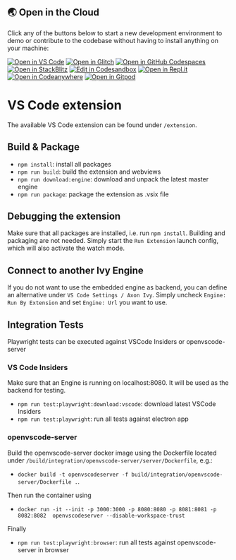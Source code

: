 ## 🌏  Open in the Cloud 

Click any of the buttons below to start a new development environment to demo or contribute to the codebase without having to install anything on your machine:

[![Open in VS Code](https://img.shields.io/badge/Open%20in-VS%20Code-blue?logo=visualstudiocode)](https://vscode.dev/github/axonivy/vscode-extensions)
[![Open in Glitch](https://img.shields.io/badge/Open%20in-Glitch-blue?logo=glitch)](https://glitch.com/edit/#!/import/github/axonivy/vscode-extensions)
[![Open in GitHub Codespaces](https://github.com/codespaces/badge.svg)](https://codespaces.new/axonivy/vscode-extensions)
[![Open in StackBlitz](https://developer.stackblitz.com/img/open_in_stackblitz.svg)](https://stackblitz.com/github/axonivy/vscode-extensions)
[![Edit in Codesandbox](https://codesandbox.io/static/img/play-codesandbox.svg)](https://codesandbox.io/s/github/axonivy/vscode-extensions)
[![Open in Repl.it](https://replit.com/badge/github/withastro/astro)](https://replit.com/github/axonivy/vscode-extensions)
[![Open in Codeanywhere](https://codeanywhere.com/img/open-in-codeanywhere-btn.svg)](https://app.codeanywhere.com/#https://github.com/axonivy/vscode-extensions)
[![Open in Gitpod](https://gitpod.io/button/open-in-gitpod.svg)](https://gitpod.io/#https://github.com/axonivy/vscode-extensions)

# VS Code extension

The available VS Code extension can be found under `/extension`.

## Build & Package

- `npm install`: install all packages
- `npm run build`: build the extension and webviews
- `npm run download:engine`: download and unpack the latest master engine
- `npm run package`: package the extension as .vsix file

## Debugging the extension

Make sure that all packages are installed, i.e. run `npm install`. Building and packaging are not needed. Simply start the `Run Extension` launch config, which will also activate the watch mode.

## Connect to another Ivy Engine

If you do not want to use the embedded engine as backend, you can define an alternative under `VS Code Settings / Axon Ivy`. Simply uncheck `Engine: Run By Extension` and set `Engine: Url` you want to use.

## Integration Tests

Playwright tests can be executed against VSCode Insiders or openvscode-server

### VS Code Insiders

Make sure that an Engine is running on localhost:8080. It will be used as the backend for testing.

- `npm run test:playwright:download:vscode`: download latest VSCode Insiders
- `npm run test:playwright`: run all tests against electron app

### openvscode-server

Build the openvscode-server docker image using the Dockerfile located under `/build/integration/openvscode-server/server/Dockerfile`, e.g.:

- `docker build -t openvscodeserver -f build/integration/openvscode-server/Dockerfile .`.

Then run the container using

- `docker run -it --init -p 3000:3000 -p 8080:8080 -p 8081:8081 -p 8082:8082  openvscodeserver --disable-workspace-trust`

Finally

- `npm run test:playwright:browser`: run all tests against openvscode-server in browser
